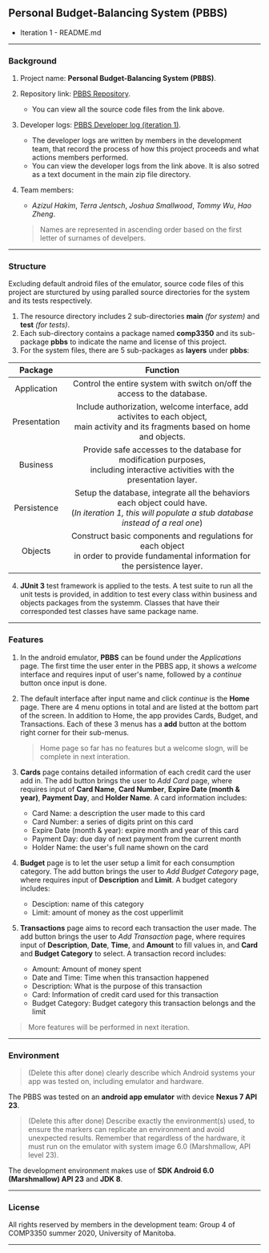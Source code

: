## Personal Budget-Balancing System (PBBS)

* Iteration 1 - README.md

---

### Background

1. Project name: **Personal Budget-Balancing System (PBBS)**.
2. Repository link: [PBBS Repository](https://github.com/tommyvct/FigureHub_3350).
	* You can view all the source code files from the link above.
3. Developer logs: [PBBS Developer log (iteration 1)](https://github.com/tommyvct/FigureHub_3350/projects/2).
	* The developer logs are written by members in the development team, that record the process of how this project proceeds and what actions members performed.
	* You can view the developer logs from the link above. It is also sotred as a text document in the main zip file directory.

4. Team members:
	* *Azizul Hakim*,	*Terra Jentsch*,	*Joshua Smallwood*,	*Tommy Wu*,	*Hao Zheng*.
	>Names are represented in ascending order based on the first letter of surnames of develpers.

---

### Structure

Excluding default android files of the emulator, source code files of this project are sturctured by using paralled source directories for the system and its tests respectively.

1. The resource directory includes 2 sub-directories **main** *(for system)* and **test** *(for tests)*.
2. Each sub-directory contains a package named **comp3350** and its sub-package **pbbs** to indicate the name and license of this project.
3. For the system files, there are 5 sub-packages as **layers** under **pbbs**:

|Package|Function|
|:-:|:-:|
|Application|Control the entire system with switch on/off the access to the database.|
|Presentation|Include authorization, welcome interface, add activites to each object,<br/>main activity and its fragments based on home and objects.|
|Business|Provide safe accesses to the database for modification purposes,<br/>including interactive activities with the presentation layer.|
|Persistence|Setup the database, integrate all the behaviors each object could have.<br/>(*In iteration 1, this will populate a stub database instead of a real one*)|
|Objects|Construct basic components and regulations for each object<br/>in order to provide fundamental information for the persistence layer.|

4.  **JUnit 3** test framework is applied to the tests. A test suite to run all the unit tests is provided, in addition to test every class within business and objects packages from the systemm. Classes that have their corresponded test classes have same package name.

---

### Features

1. In the android emulator, **PBBS** can be found under the *Applications* page. The first time the user enter in the PBBS app, it shows a *welcome* interface and requires input of user's name, followed by a *continue* button once input is done.

2. The default interface after input name and click *continue* is the **Home** page. There are 4 menu options in total and are listed at the bottom part of the screen. In addition to Home, the app provides Cards, Budget, and Transactions. Each of these 3 menus has a **add** button at the bottom right corner for their sub-menus.
	>Home page so far has no features but a welcome slogn, will be complete in next interation.

3. **Cards** page contains detailed information of each credit card the user add in. The add button brings the user to *Add Card* page, where requires input of **Card Name**, **Card Number**, **Expire Date (month & year)**, **Payment Day**, and **Holder Name**. A card information includes:
	* Card Name: a description the user made to this card
	* Card Number: a series of digits print on this card
	* Expire Date (month & year): expire month and year of this card
	* Payment Day: due day of next payment from the current month
	* Holder Name: the user's full name shown on the card

4. **Budget** page is to let the user setup a limit for each consumption category. The add button brings the user to *Add Budget Category* page, where requires input of **Description** and **Limit**. A budget category includes:
	* Desciption: name of this category
	* Limit: amount of money as the cost upperlimit

5. **Transactions** page aims to record each transaction the user made. The add button brings the user to *Add Transaction* page, where requires input of **Description**, **Date**, **Time**, and **Amount** to fill values in, and **Card** and **Budget Category** to select. A transaction record includes:
	* Amount: Amount of money spent
	* Date and Time: Time when this transaction happened
	* Description: What is the purpose of this transaction
	* Card: Information of credit card used for this transaction
	* Budget Category: Budget category this transaction belongs and the limit

>More features will be performed in next iteration.

---

### Environment
>(Delete this after done) clearly describe which Android systems your app was tested on, including emulator and hardware.

The PBBS was tested on an **android app emulator** with device **Nexus 7 API 23**.

>(Delete this after done) Describe exactly the environment(s) used, to ensure the markers can replicate an environment and avoid unexpected results. Remember that regardless of the hardware, it must run on the emulator with system image 6.0 (Marshmallow, API level 23).

The development environment makes use of **SDK Android 6.0 (Marshmallow) API 23** and **JDK 8**.

---

### License

All rights reserved by members in the development team: Group 4 of COMP3350 summer 2020, University of Manitoba.

---
